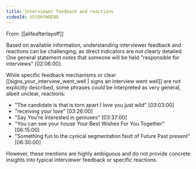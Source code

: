 ```yaml
---
title: Interviewer feedback and reactions
videoId: VStOhYmOE8Q
---
```


From: [[alifeafterlayoff]] <br/> 

Based on available information, understanding interviewer feedback and reactions can be challenging, as direct indicators are not clearly detailed. One general statement notes that someone will be held "responsible for interviews" <a class="yt-timestamp" data-t="02:06:00">[02:06:00]</a>.

While specific feedback mechanisms or clear [[signs_your_interview_went_well | signs an interview went well]] are not explicitly described, some phrases *could* be interpreted as very general, albeit unclear, reactions:
*   "The candidate is that is torn apart I love you just wild" <a class="yt-timestamp" data-t="03:03:00">[03:03:00]</a>
*   "receiving your love" <a class="yt-timestamp" data-t="03:26:00">[03:26:00]</a>
*   "Say You're interested in geniuses" <a class="yt-timestamp" data-t="03:37:00">[03:37:00]</a>
*   "You can see your house Your Best Wishes For You Together" <a class="yt-timestamp" data-t="06:15:00">[06:15:00]</a>
*   "Something fun to the cynical segmentation fault of Future Past present" <a class="yt-timestamp" data-t="06:30:00">[06:30:00]</a>

However, these mentions are highly ambiguous and do not provide concrete insights into typical interviewer feedback or specific reactions.